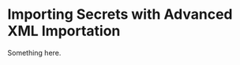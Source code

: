 [title]: # (Importing Secrets with Advanced XML Importation)
[tags]: # (XXX)
[priority]: # (4532)
# Importing Secrets with Advanced XML Importation
Something here.
